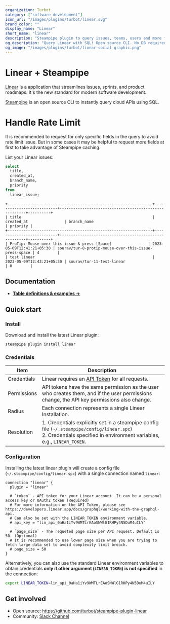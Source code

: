 ```yaml
---
organization: Turbot
category: ["software development"]
icon_url: "/images/plugins/turbot/linear.svg"
brand_color: ""
display_name: "Linear"
short_name: "linear"
description: "Steampipe plugin to query issues, teams, users and more from Linear."
og_description: "Query Linear with SQL! Open source CLI. No DB required."
og_image: "/images/plugins/turbot/linear-social-graphic.png"
---
```


# Linear + Steampipe

[Linear](https://linear.app/) is a application that streamlines issues, sprints, and product roadmaps. It's the new standard for modern software development.

[Steampipe](https://steampipe.io) is an open source CLI to instantly query cloud APIs using SQL.

# Handle Rate Limit

It is recommended to request for only specific fields in the query to avoid rate limit issue. But in some cases it may be helpful to request more fields at first to take advantage of Steampipe caching.

List your Linear issues:

```sql
select
  title,
  created_at,
  branch_name,
  priority
from
  linear_issue;
```

```
+----------------------------------------------------------------+---------------------------+-------------------------------------------------------+----------+
| title                                                          | created_at                | branch_name                                           | priority |
+----------------------------------------------------------------+---------------------------+-------------------------------------------------------+----------+
| ProTip: Mouse over this issue & press [Space]                | 2023-05-09T12:41:21+05:30 | sourav/tur-8-protip-mouse-over-this-issue-press-space | 4        |
| test linear                                                    | 2023-05-09T12:43:21+05:30 | sourav/tur-11-test-linear                             | 0        |
```

## Documentation

- **[Table definitions & examples →](/plugins/turbot/linear/tables)**

## Quick start

### Install

Download and install the latest Linear plugin:

```bash
steampipe plugin install linear
```

### Credentials

| Item        | Description                                                                                                                                                               |
| ----------- | ------------------------------------------------------------------------------------------------------------------------------------------------------------------------- |
| Credentials | Linear requires an [API Token](https://developers.linear.app/docs/graphql/working-with-the-graphql-api) for all requests.                                                 |
| Permissions | API tokens have the same permission as the user who creates them, and if the user permissions change, the API key permissions also change.                                |
| Radius      | Each connection represents a single Linear Installation.                                                                                                                  |
| Resolution  | 1. Credentials explicitly set in a steampipe config file (`~/.steampipe/config/linear.spc`)<br />2. Credentials specified in environment variables, e.g., `LINEAR_TOKEN`. |

### Configuration

Installing the latest linear plugin will create a config file (`~/.steampipe/config/linear.spc`) with a single connection named `linear`:

```hcl
connection "linear" {
  plugin = "linear"

  # `token` - API token for your Linear account. It can be a personal access key or OAuth2 token (Required)
  # For more information on the API Token, please see https://developers.linear.app/docs/graphql/working-with-the-graphql-api.
  # Can also be set with the LINEAR_TOKEN environment variable.
  # api_key = "lin_api_0aHa1iYv9WMTLrEAoSNWlG1RHPy4N5DuM4uILY"

  # `page_size` - The requeted page size per API request. Default is 50. (Optional)
  # It is recommended to use lower page size when you are trying to fetch large data set to avoid complexity limit breach.
  # page_size = 50
}
```

Alternatively, you can also use the standard Linear environment variables to obtain credentials **only if other argument (`LINEAR_TOKEN`) is not specified** in the connection:

```sh
export LINEAR_TOKEN=lin_api_0aHa1iYv9WMTLrEAoSNWlG1RHPy4N5DuM4uILY
```

## Get involved

- Open source: https://github.com/turbot/steampipe-plugin-linear
- Community: [Slack Channel](https://steampipe.io/community/join)
